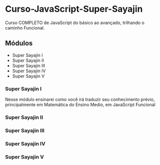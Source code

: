 # Curso-JavaScript-Super-Sayajin
Curso COMPLETO de JavaScript do básico ao avançado, trilhando o caminho Funcional.

## Módulos

- Super Sayajin I
- Super Sayajin II
- Super Sayajin III
- Super Sayajin IV
- Super Sayajin V


### Super Sayajin I

Nesse módulo ensinarei como você irá traduzir seu conhecimento prévio, <br>
principalmente em Matemática do Ensino Medio, em JavaScript Funcional
### Super Sayajin II

### Super Sayajin III

### Super Sayajin IV

### Super Sayajin V
